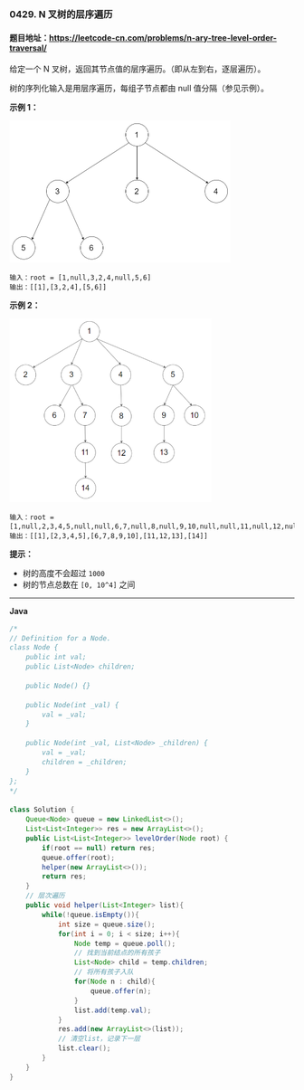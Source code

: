 ### 0429. N 叉树的层序遍历

#### 题目地址：https://leetcode-cn.com/problems/n-ary-tree-level-order-traversal/

给定一个 N 叉树，返回其节点值的层序遍历。（即从左到右，逐层遍历）。

树的序列化输入是用层序遍历，每组子节点都由 null 值分隔（参见示例）。

 

**示例 1：**

<img src="narytreeexample.png" alt="img" style="zoom: 50%;" />

```
输入：root = [1,null,3,2,4,null,5,6]
输出：[[1],[3,2,4],[5,6]]
```

**示例 2：**

<img src="sample_4_964.png" alt="img" style="zoom:60%;" />

```
输入：root = [1,null,2,3,4,5,null,null,6,7,null,8,null,9,10,null,null,11,null,12,null,13,null,null,14]
输出：[[1],[2,3,4,5],[6,7,8,9,10],[11,12,13],[14]]
```

**提示：**

- 树的高度不会超过 `1000`
- 树的节点总数在 `[0, 10^4]` 之间

---

**Java**

``` java
/*
// Definition for a Node.
class Node {
    public int val;
    public List<Node> children;

    public Node() {}

    public Node(int _val) {
        val = _val;
    }

    public Node(int _val, List<Node> _children) {
        val = _val;
        children = _children;
    }
};
*/

class Solution {
    Queue<Node> queue = new LinkedList<>();
    List<List<Integer>> res = new ArrayList<>();
    public List<List<Integer>> levelOrder(Node root) {
        if(root == null) return res;
        queue.offer(root);
        helper(new ArrayList<>());
        return res;
    }
    // 层次遍历
    public void helper(List<Integer> list){
        while(!queue.isEmpty()){
            int size = queue.size();
            for(int i = 0; i < size; i++){
                Node temp = queue.poll();
                // 找到当前结点的所有孩子
                List<Node> child = temp.children;
                // 将所有孩子入队
                for(Node n : child){
                    queue.offer(n);
                }
                list.add(temp.val);
            }
            res.add(new ArrayList<>(list));
            // 清空list，记录下一层
            list.clear();
        }
    }
}
```


